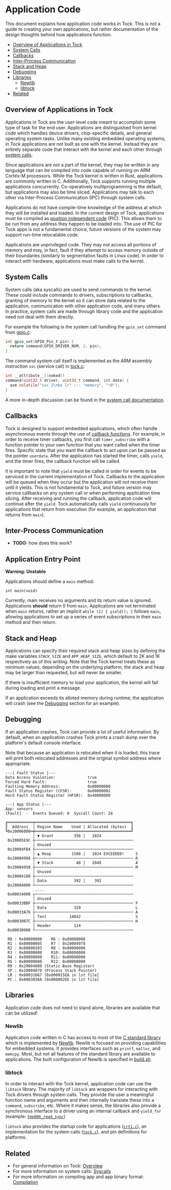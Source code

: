 # Application Code
This document explains how application code works in Tock. This is not a guide
to creating your own applications, but rather documentation of the design
thoughts behind how applications function.

<!-- npm i -g markdown-toc; markdown-toc -i Userland.md -->

<!-- toc -->

- [Overview of Applications in Tock](#overview-of-applications-in-tock)
- [System Calls](#system-calls)
- [Callbacks](#callbacks)
- [Inter-Process Communication](#inter-process-communication)
- [Stack and Heap](#stack-and-heap)
- [Debugging](#debugging)
- [Libraries](#libraries)
  * [Newlib](#newlib)
  * [libtock](#libtock)
- [Related](#related)

<!-- tocstop -->

## Overview of Applications in Tock
Applications in Tock are the user-level code meant to accomplish some type of
task for the end user. Applications are distinguished from kernel code which
handles device drivers, chip-specific details, and general operating system
tasks. Unlike many existing embedded operating systems, in Tock applications
are not built as one with the kernel. Instead they are entirely separate code
that interact with the kernel and each other through [system
calls](https://en.wikipedia.org/wiki/System_call).

Since applications are not a part of the kernel, they may be written in any
language that can be compiled into code capable of running on ARM Cortex-M
processors. While the Tock kernel is written in Rust, applications are commonly
written in C. Additionally, Tock supports running multiple applications
concurrently. Co-operatively multiprogramming is the default, but applications
may also be time sliced. Applications may talk to each other via Inter-Process
Communication (IPC) through system calls.

Applications do not have compile-time knowledge of the address at which they
will be installed and loaded. In the current design of Tock, applications must
be compiled as [position independent
code](https://en.wikipedia.org/wiki/Position-independent_code) (PIC). This
allows them to be run from any address they happen to be loaded into. The use
of PIC for Tock apps is not a fundamental choice, future versions of the system
may support run-time relocatable code.

Applications are unprivileged code. They may not access all portions of memory
and may, in fact, fault if they attempt to access memory outside of their
boundaries (similarly to segmentation faults in Linux code). In order to
interact with hardware, applications must make calls to the kernel.


## System Calls
System calls (aka syscalls) are used to send commands to the kernel. These
could include commands to drivers, subscriptions to callbacks, granting of
memory to the kernel so it can store data related to the application,
communication with other application code, and many others. In practice,
system calls are made through library code and the application need not
deal with them directly.

For example the following is the system call handling the `gpio_set` command
from [gpio.c](../userland/libtock/gpio.c):

```c
int gpio_set(GPIO_Pin_t pin) {
  return command(GPIO_DRIVER_NUM, 2, pin);
}
```

The command system call itself is implemented as the ARM assembly instruction
`svc` (service call) in [tock.c](../userland/libtock/tock.c):

```c
int __attribute__((naked))
command(uint32_t driver, uint32_t command, int data) {
  asm volatile("svc 2\nbx lr" ::: "memory", "r0");
}
```

A more in-depth discussion can be found in the [system call
documentation](./Syscalls.md).


## Callbacks
Tock is designed to support embedded applications, which often handle
asynchronous events through the use of [callback
functions](https://en.wikipedia.org/wiki/Callback_(computer_programming)). For
example, in order to receive timer callbacks, you first call `timer_subscribe`
with a function pointer to your own function that you want called when the
timer fires. Specific state that you want the callback to act upon can be
passed as the pointer `userdata`. After the application has started the timer,
calls `yield`, and the timer fires, the callback function will be called.

It is important to note that `yield` must be called in order for events to be
serviced in the current implementation of Tock. Callbacks to the application
will be queued when they occur but the application will not receive them until
it yields. This is not fundamental to Tock, and future version may service
callbacks on any system call or when performing application time slicing. After
receiving and running the callback, application code will continue after the
`yield`. Tock automatically calls `yield` continuously for applications that
return from execution (for example, an application that returns from `main`).


## Inter-Process Communication
 * **TODO:** how does this work?

## Application Entry Point

__Warning: Unstable__

Applications should define a `main` method:

    int main(void)

Currently, main receives no arguments and its return value is ignored.
Applications **should** return 0 from `main`.  Applications are not terminated
when `main` returns, rather an implicit `while (1) { yield(); }` follows
`main`, allowing applications to set up a series of event subscriptions in
their `main` method and then return.

## Stack and Heap
Applications can specify their required stack and heap sizes by defining the
make variables `STACK_SIZE` and `APP_HEAP_SIZE`, which default to 2K and 1K
respectively as of this writing.  Note that the Tock kernel treats these as
minimum values, depending on the underlying platform, the stack and heap may be
larger than requested, but will never be smaller.

If there is insufficient memory to load your application, the kernel will fail
during loading and print a message.

If an application exceeds its alloted memory during runtime, the
application will crash (see the [Debugging](#debugging) section for an
example).

## Debugging

If an application crashes, Tock can provide a lot of useful information.
By default, when an application crashes Tock prints a crash dump over the
platform's default console interface.

Note that because an application is relocated when it is loaded, this trace
will print both relocated addresses and the original symbol address where
appropriate.

```
---| Fault Status |---
Data Access Violation:              true
Forced Hard Fault:                  true
Faulting Memory Address:            0x00000000
Fault Status Register (CFSR):       0x00000082
Hard Fault Status Register (HFSR):  0x40000000

---| App Status |---
App: sensors
[Fault]  -  Events Queued: 0  Syscall Count: 24

╔═══════════╤══════════════════════════════════════════╗
║  Address  │ Region Name    Used | Allocated (bytes)  ║
╚0x20006000═╪══════════════════════════════════════════╝
            │ ▼ Grant         356 |   1024          
 0x20005E9C ┼───────────────────────────────────────────
            │ Unused
 0x20004FB4 ┼───────────────────────────────────────────
            │ ▲ Heap         1580 |   1024 EXCEEDED!     S
 0x20004988 ┼─────────────────────────────────────────── R
            │ ▼ Stack          48 |   2048               A
 0x20004958 ┼─────────────────────────────────────────── M
            │ Unused
 0x20004188 ┼───────────────────────────────────────────
            │ Data            392 |    392
 0x20004000 ┴───────────────────────────────────────────
            .....
 0x00034000 ┬───────────────────────────────────────────
            │ Unused
 0x00033BBF ┼─────────────────────────────────────────── F
            │ Data            329                        L
 0x00033A76 ┼─────────────────────────────────────────── A
            │ Text          14842                        S
 0x0003007C ┼─────────────────────────────────────────── H
            │ Header          124
 0x00030000 ┴───────────────────────────────────────────

 R0 : 0x00000000    R6 : 0x00000000
 R1 : 0x00000005    R7 : 0x20004978
 R2 : 0x00000103    R8 : 0x00000000
 R3 : 0x00000000    R10: 0x00000000
 R4 : 0x00000000    R11: 0x00000000
 R5 : 0x00000000    R12: 0x00000000
 R9 : 0x20004000 (Static Base Register)
 SP : 0x20004070 (Process Stack Pointer)
 LR : 0x00031667 [0x800015EA in lst file]
 PC : 0x0003036A [0x800002EE in lst file]
```

## Libraries
Application code does not need to stand alone, libraries are available that can
be utilized!


### Newlib
Application code written in C has access to most of the [C standard
library](https://en.wikipedia.org/wiki/C_standard_library) which is implemented
by [Newlib](https://en.wikipedia.org/wiki/Newlib). Newlib is focused on
providing capabilities for embedded systems. It provides interfaces such as
`printf`, `malloc`, and `memcpy`. Most, but not all features of the standard
library are available to applications. The built configuration of Newlib is
specified in [build.sh](../userland/newlib/build.sh).


### libtock
In order to interact with the Tock kernel, application code can use the
`libtock` library. The majority of `libtock` are wrappers for interacting
with Tock drivers through system calls. They provide the user a meaningful
function name and arguments and then internally translate these into a
`command`, `subscribe`, etc. Where it makes sense, the libraries also provide
a synchronous interface to a driver using an internal callback and `yield_for`
(example:
[`tmp006_read_sync`](https://github.com/helena-project/tock/blob/master/userland/libtock/tmp006.c#L20))

`libtock` also provides the startup code for applications
([`crt1.c`](https://github.com/helena-project/tock/blob/master/userland/libtock/crt1.c)),
an implementation for the system calls
([`tock.c`](https://github.com/helena-project/tock/blob/master/userland/libtock/tock.c)),
and pin definitions for platforms.


## Related

 * For general information on Tock: [Overview](./Overview.md)
 * For more information on system calls: [Syscalls](./Syscalls.md)
 * For more information on compiling app and app binary format: [Compilation](./Compilation.md)

